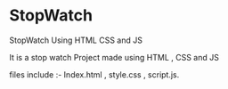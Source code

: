 # StopWatch
StopWatch Using HTML CSS and JS

It is a stop watch Project made using HTML , CSS and JS

files include :- Index.html , style.css , script.js.

